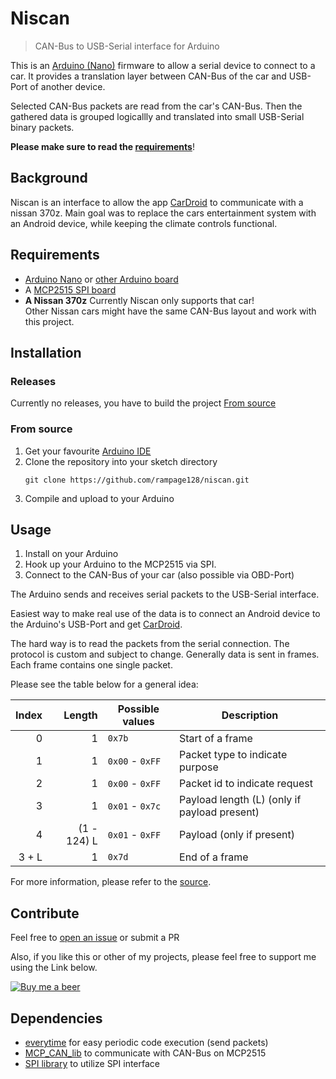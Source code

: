 # Niscan

> CAN-Bus to USB-Serial interface for Arduino

This is an [Arduino (Nano)](https://www.arduino.cc/en/Main/ArduinoBoardNano) firmware to allow a 
serial device to connect to a car. It provides a translation layer between CAN-Bus of the car and 
USB-Port of another device.

Selected CAN-Bus packets are read from the car's CAN-Bus. Then the gathered data is grouped 
logicallly and translated into small USB-Serial binary packets.

__Please make sure to read the [requirements](#requirements)__!

## Background
Niscan is an interface to allow the app [CarDroid](https://github.com/rampage128/cardroid) to
communicate with a nissan 370z. Main goal was to replace the cars entertainment system with an 
Android device, while keeping the climate controls functional.

## Requirements

- [Arduino Nano](https://www.arduino.cc/en/Main/ArduinoBoardNano) or 
  [other Arduino board](https://www.arduino.cc/en/Main/Products#entrylevel) 
- A [MCP2515 SPI board](https://www.amazon.de/dp/B01IV3ZSKO/)
- __A Nissan 370z__ Currently Niscan only supports that car!  
  Other Nissan cars might have the same CAN-Bus layout and work with this project.

## Installation
### Releases

Currently no releases, you have to build the project [From source](#from-source)

### From source

1. Get your favourite [Arduino IDE](https://www.arduino.cc/en/main/software)
2. Clone the repository into your sketch directory  
   ```
   git clone https://github.com/rampage128/niscan.git
   ```
3. Compile and upload to your Arduino

## Usage

1. Install on your Arduino
2. Hook up your Arduino to the MCP2515 via SPI.
3. Connect to the CAN-Bus of your car (also possible via OBD-Port)

The Arduino sends and receives serial packets to the USB-Serial interface.

Easiest way to make real use of the data is to connect an Android device to the Arduino's USB-Port
and get [CarDroid](https://github.com/rampage128/cardroid).

The hard way is to read the packets from the serial connection. The protocol is custom and subject
to change. Generally data is sent in frames. Each frame contains one single packet. 


Please see the table below for a general idea:

| Index  | Length      | Possible values | Description                                  |
| ------:| -----------:| --------------- | -------------------------------------------- |
| 0      | 1           | `0x7b`          | Start of a frame                             |
| 1      | 1           | `0x00` - `0xFF` | Packet type to indicate purpose              |
| 2      | 1           | `0x00` - `0xFF` | Packet id to indicate request                |
| 3      | 1           | `0x01` - `0x7c` | Payload length (L) (only if payload present) |
| 4      | (1 - 124) L | `0x01` - `0xFF` | Payload (only if present)                    |
| 3 + L  | 1           | `0x7d`          | End of a frame                               |

For more information, please refer to the [source](https://github.com/rampage128/niscan).

## Contribute

Feel free to [open an issue](https://github.com/rampage128/niscan/issues) or submit a PR

Also, if you like this or other of my projects, please feel free to support me using the Link below.

[![Buy me a beer](https://img.shields.io/badge/buy%20me%20a%20beer-PayPal-green.svg)](https://www.paypal.me/FrederikWolter/1)

## Dependencies

- [everytime](https://github.com/fesselk/everytime) for easy periodic code execution (send packets)
- [MCP_CAN_lib](https://github.com/coryjfowler/MCP_CAN_lib) to communicate with CAN-Bus on MCP2515
- [SPI library](https://www.arduino.cc/en/Reference/SPI) to utilize SPI interface
